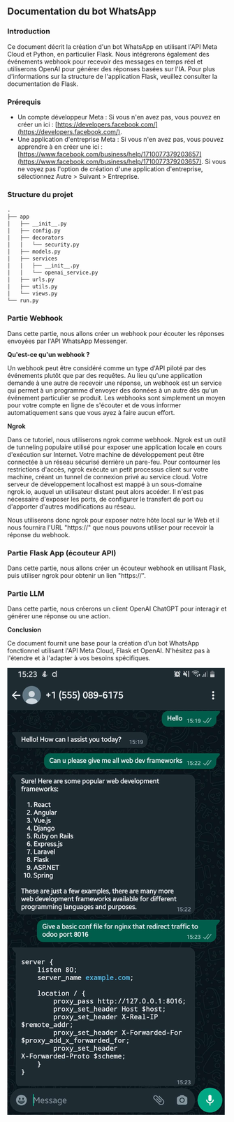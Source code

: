 ## Documentation du bot WhatsApp

### **Introduction**

Ce document décrit la création d'un bot WhatsApp en utilisant l'API Meta Cloud et Python, en particulier Flask. Nous intégrerons également des événements webhook pour recevoir des messages en temps réel et utiliserons OpenAI pour générer des réponses basées sur l'IA. Pour plus d'informations sur la structure de l'application Flask, veuillez consulter la documentation de Flask.

### **Prérequis**

* Un compte développeur Meta : Si vous n'en avez pas, vous pouvez en créer un ici : [https://developers.facebook.com/](https://developers.facebook.com/).
* Une application d'entreprise Meta : Si vous n'en avez pas, vous pouvez apprendre à en créer une ici : [https://www.facebook.com/business/help/1710077379203657](https://www.facebook.com/business/help/1710077379203657). Si vous ne voyez pas l'option de création d'une application d'entreprise, sélectionnez Autre > Suivant > Entreprise.

### **Structure du projet**

```
.
├── app
│   ├── __init__.py
│   ├── config.py
│   ├── decorators
│   │   └── security.py
│   ├── models.py
│   ├── services
│   │   ├── __init__.py
│   │   └── openai_service.py
│   ├── urls.py
│   ├── utils.py
│   └── views.py
└── run.py
```

### **Partie Webhook**

Dans cette partie, nous allons créer un webhook pour écouter les réponses envoyées par l'API WhatsApp Messenger.

**Qu'est-ce qu'un webhook ?**

Un webhook peut être considéré comme un type d'API piloté par des événements plutôt que par des requêtes. Au lieu qu'une application demande à une autre de recevoir une réponse, un webhook est un service qui permet à un programme d'envoyer des données à un autre dès qu'un événement particulier se produit. Les webhooks sont simplement un moyen pour votre compte en ligne de s'écouter et de vous informer automatiquement sans que vous ayez à faire aucun effort.

**Ngrok**

Dans ce tutoriel, nous utiliserons ngrok comme webhook. Ngrok est un outil de tunneling populaire utilisé pour exposer une application locale en cours d'exécution sur Internet. Votre machine de développement peut être connectée à un réseau sécurisé derrière un pare-feu. Pour contourner les restrictions d'accès, ngrok exécute un petit processus client sur votre machine, créant un tunnel de connexion privé au service cloud. Votre serveur de développement localhost est mappé à un sous-domaine ngrok.io, auquel un utilisateur distant peut alors accéder. Il n'est pas nécessaire d'exposer les ports, de configurer le transfert de port ou d'apporter d'autres modifications au réseau.

Nous utiliserons donc ngrok pour exposer notre hôte local sur le Web et il nous fournira l'URL "https://" que nous pouvons utiliser pour recevoir la réponse du webhook.

### **Partie Flask App (écouteur API)**

Dans cette partie, nous allons créer un écouteur webhook en utilisant Flask, puis utiliser ngrok pour obtenir un lien "https://".

### **Partie LLM**

Dans cette partie, nous créerons un client OpenAI ChatGPT pour interagir et générer une réponse ou une action.

**Conclusion**

Ce document fournit une base pour la création d'un bot WhatsApp fonctionnel utilisant l'API Meta Cloud, Flask et OpenAI. N'hésitez pas à l'étendre et à l'adapter à vos besoins spécifiques.


![1712142537953](images/README/1712142537953.png)
